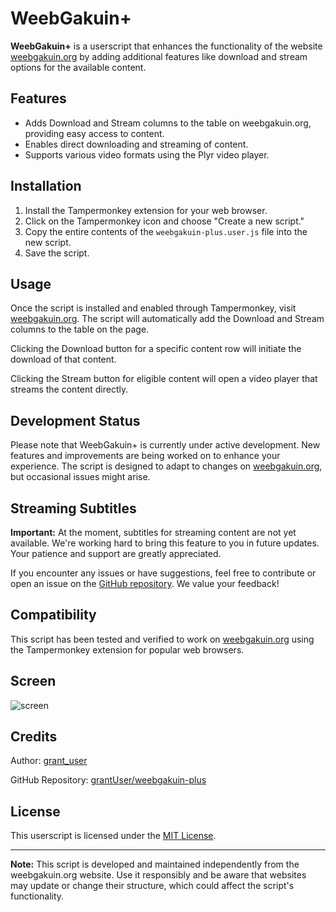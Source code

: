 # WeebGakuin+

**WeebGakuin+** is a userscript that enhances the functionality of the website [weebgakuin.org](https://weebgakuin.org/) by adding additional features like download and stream options for the available content.

## Features

- Adds Download and Stream columns to the table on weebgakuin.org, providing easy access to content.
- Enables direct downloading and streaming of content.
- Supports various video formats using the Plyr video player.

## Installation

1. Install the Tampermonkey extension for your web browser.
2. Click on the Tampermonkey icon and choose "Create a new script."
3. Copy the entire contents of the `weebgakuin-plus.user.js` file into the new script.
4. Save the script.

## Usage

Once the script is installed and enabled through Tampermonkey, visit [weebgakuin.org](https://weebgakuin.org/). The script will automatically add the Download and Stream columns to the table on the page.

Clicking the Download button for a specific content row will initiate the download of that content.

Clicking the Stream button for eligible content will open a video player that streams the content directly.

## Development Status

Please note that WeebGakuin+ is currently under active development. New features and improvements are being worked on to enhance your experience. The script is designed to adapt to changes on [weebgakuin.org](https://weebgakuin.org/), but occasional issues might arise.

## Streaming Subtitles

**Important:** At the moment, subtitles for streaming content are not yet available. We're working hard to bring this feature to you in future updates. Your patience and support are greatly appreciated.

If you encounter any issues or have suggestions, feel free to contribute or open an issue on the [GitHub repository](https://github.com/grantUser/weebgakuin-plus). We value your feedback!

## Compatibility

This script has been tested and verified to work on [weebgakuin.org](https://weebgakuin.org/) using the Tampermonkey extension for popular web browsers.

## Screen

![screen](https://github.com/grantUser/weebgakuin-plus/assets/140173422/ac41449a-31fc-4449-ae1e-d3cbf89fce4d)

## Credits

Author: [grant_user](https://twitter.com/grant_user)

GitHub Repository: [grantUser/weebgakuin-plus](https://github.com/grantUser/weebgakuin-plus)

## License

This userscript is licensed under the [MIT License](LICENSE).

---

**Note:** This script is developed and maintained independently from the weebgakuin.org website. Use it responsibly and be aware that websites may update or change their structure, which could affect the script's functionality.

